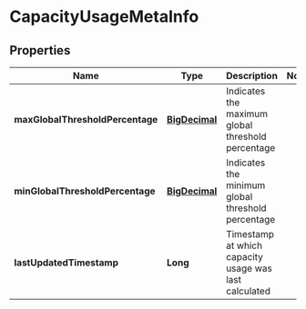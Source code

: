 # CapacityUsageMetaInfo

## Properties
Name | Type | Description | Notes
------------ | ------------- | ------------- | -------------
**maxGlobalThresholdPercentage** | [**BigDecimal**](BigDecimal.md) | Indicates the maximum global threshold percentage  | 
**minGlobalThresholdPercentage** | [**BigDecimal**](BigDecimal.md) | Indicates the minimum global threshold percentage  | 
**lastUpdatedTimestamp** | **Long** | Timestamp at which capacity usage was last calculated | 
